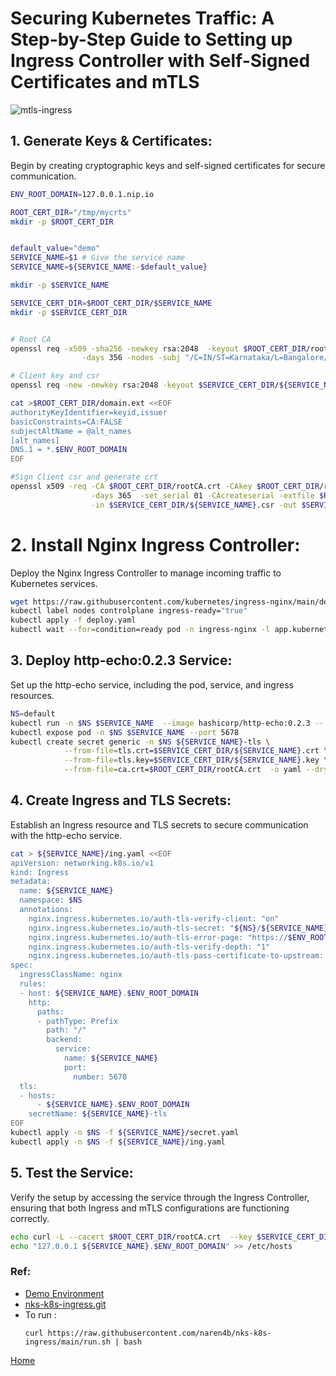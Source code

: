 # Securing Kubernetes Traffic: A Step-by-Step Guide to Setting up Ingress Controller with Self-Signed Certificates and mTLS
![mtls-ingress](https://github.com/naren4b/nks/assets/3488520/f3b3b0b3-e6eb-4504-b2ec-03a3b84898cc)

## 1. Generate Keys & Certificates:
Begin by creating cryptographic keys and self-signed certificates for secure communication.

```bash
ENV_ROOT_DOMAIN=127.0.0.1.nip.io

ROOT_CERT_DIR="/tmp/mycrts"
mkdir -p $ROOT_CERT_DIR


default_value="demo"
SERVICE_NAME=$1 # Give the service name 
SERVICE_NAME=${SERVICE_NAME:-$default_value}

mkdir -p $SERVICE_NAME

SERVICE_CERT_DIR=$ROOT_CERT_DIR/$SERVICE_NAME
mkdir -p $SERVICE_CERT_DIR


# Root CA
openssl req -x509 -sha256 -newkey rsa:2048  -keyout $ROOT_CERT_DIR/rootCA.key -out $ROOT_CERT_DIR/rootCA.crt \
                -days 356 -nodes -subj "/C=IN/ST=Karnataka/L=Bangalore/O=Naren/CN=${ENV_ROOT_DOMAIN}"

# Client key and csr
openssl req -new -newkey rsa:2048 -keyout $SERVICE_CERT_DIR/${SERVICE_NAME}.key -out $SERVICE_CERT_DIR/${SERVICE_NAME}.csr -nodes -subj "/CN=${SERVICE_NAME}"

cat >$ROOT_CERT_DIR/domain.ext <<EOF
authorityKeyIdentifier=keyid,issuer
basicConstraints=CA:FALSE
subjectAltName = @alt_names
[alt_names]
DNS.1 = *.$ENV_ROOT_DOMAIN
EOF

#Sign Client csr and generate crt
openssl x509 -req -CA $ROOT_CERT_DIR/rootCA.crt -CAkey $ROOT_CERT_DIR/rootCA.key \
                  -days 365  -set_serial 01 -CAcreateserial -extfile $ROOT_CERT_DIR/domain.ext \
                  -in $SERVICE_CERT_DIR/${SERVICE_NAME}.csr -out $SERVICE_CERT_DIR/${SERVICE_NAME}.crt
```
# 2. Install Nginx Ingress Controller:
Deploy the Nginx Ingress Controller to manage incoming traffic to Kubernetes services.

```bash
wget https://raw.githubusercontent.com/kubernetes/ingress-nginx/main/deploy/static/provider/kind/deploy.yaml 
kubectl label nodes controlplane ingress-ready="true"
kubectl apply -f deploy.yaml 
kubectl wait --for=condition=ready pod -n ingress-nginx -l app.kubernetes.io/component=controller
```

## 3. Deploy http-echo:0.2.3 Service: 
Set up the http-echo service, including the pod, service, and ingress resources.

```bash
NS=default
kubectl run -n $NS $SERVICE_NAME  --image hashicorp/http-echo:0.2.3 -- -text="Hello $SERVICE_NAME"
kubectl expose pod -n $NS $SERVICE_NAME --port 5678
kubectl create secret generic -n $NS ${SERVICE_NAME}-tls \
            --from-file=tls.crt=$SERVICE_CERT_DIR/${SERVICE_NAME}.crt \
            --from-file=tls.key=$SERVICE_CERT_DIR/${SERVICE_NAME}.key \
            --from-file=ca.crt=$ROOT_CERT_DIR/rootCA.crt  -o yaml --dry-run=client > ${SERVICE_NAME}/secret.yaml
```
## 4. Create Ingress and TLS Secrets:
Establish an Ingress resource and TLS secrets to secure communication with the http-echo service.
```bash
cat > ${SERVICE_NAME}/ing.yaml <<EOF
apiVersion: networking.k8s.io/v1
kind: Ingress
metadata:
  name: ${SERVICE_NAME}
  namespace: $NS
  annotations:
    nginx.ingress.kubernetes.io/auth-tls-verify-client: "on"
    nginx.ingress.kubernetes.io/auth-tls-secret: "${NS}/${SERVICE_NAME}-tls"
    nginx.ingress.kubernetes.io/auth-tls-error-page: "https://$ENV_ROOT_DOMAIN/error.html"
    nginx.ingress.kubernetes.io/auth-tls-verify-depth: "1"
    nginx.ingress.kubernetes.io/auth-tls-pass-certificate-to-upstream: "true"
spec:
  ingressClassName: nginx
  rules:
  - host: ${SERVICE_NAME}.$ENV_ROOT_DOMAIN
    http:
      paths:
      - pathType: Prefix
        path: "/"
        backend:
          service:
            name: ${SERVICE_NAME}
            port:
              number: 5678
  tls:
  - hosts:
      - ${SERVICE_NAME}.$ENV_ROOT_DOMAIN
    secretName: ${SERVICE_NAME}-tls
EOF
kubectl apply -n $NS -f ${SERVICE_NAME}/secret.yaml
kubectl apply -n $NS -f ${SERVICE_NAME}/ing.yaml
```

## 5. Test the Service:
Verify the setup by accessing the service through the Ingress Controller, ensuring that both Ingress and mTLS configurations are functioning correctly.
```bash
echo curl -L --cacert $ROOT_CERT_DIR/rootCA.crt  --key $SERVICE_CERT_DIR/${SERVICE_NAME}.key  --cert $SERVICE_CERT_DIR/${SERVICE_NAME}.crt  https://${SERVICE_NAME}.$ENV_ROOT_DOMAIN
echo "127.0.0.1 ${SERVICE_NAME}.$ENV_ROOT_DOMAIN" >> /etc/hosts
```
### Ref:
- [Demo Environment](https://killercoda.com/killer-shell-cks/scenario/container-namespaces-docker)
- [nks-k8s-ingress.git](https://github.com/naren4b/nks-k8s-ingress.git)
- To run : 
  ```
  curl https://raw.githubusercontent.com/naren4b/nks-k8s-ingress/main/run.sh | bash 
  ```

[Home](https://naren4b.github.io/nks/)
